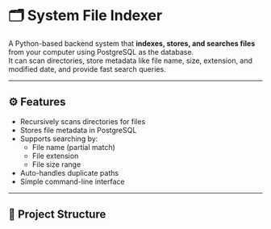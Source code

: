 # 🗂️ System File Indexer

A Python-based backend system that **indexes, stores, and searches files** from your computer using PostgreSQL as the database.  
It can scan directories, store metadata like file name, size, extension, and modified date, and provide fast search queries.

---

## ⚙️ Features

- Recursively scans directories for files
- Stores file metadata in PostgreSQL
- Supports searching by:
  - File name (partial match)
  - File extension
  - File size range
- Auto-handles duplicate paths
- Simple command-line interface

---

## 🧩 Project Structure

